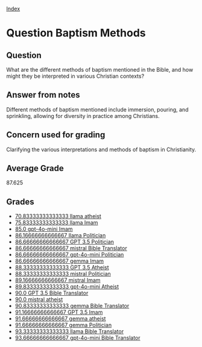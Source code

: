 
[Index](../../index.md)
# Question Baptism Methods
## Question
What are the different methods of baptism mentioned in the Bible, and how might they be interpreted in various Christian contexts?

## Answer from notes
Different methods of baptism mentioned include immersion, pouring, and sprinkling, allowing for diversity in practice among Christians.

## Concern used for grading
Clarifying the various interpretations and methods of baptism in Christianity.

## Average Grade
87.625

## Grades
 * [70.83333333333333 llama atheist](../answers/llama_atheist/Baptism_Methods.md)
 * [75.83333333333333 llama Imam](../answers/llama_Imam/Baptism_Methods.md)
 * [85.0 gpt-4o-mini Imam](../answers/gpt-4o-mini_Imam/Baptism_Methods.md)
 * [86.16666666666667 llama Politician](../answers/llama_Politician/Baptism_Methods.md)
 * [86.66666666666667 GPT 3.5 Politician](../answers/GPT_3.5_Politician/Baptism_Methods.md)
 * [86.66666666666667 mistral Bible Translator](../answers/mistral_Bible_Translator/Baptism_Methods.md)
 * [86.66666666666667 gpt-4o-mini Politician](../answers/gpt-4o-mini_Politician/Baptism_Methods.md)
 * [86.66666666666667 gemma Imam](../answers/gemma_Imam/Baptism_Methods.md)
 * [88.33333333333333 GPT 3.5 Atheist](../answers/GPT_3.5_Atheist/Baptism_Methods.md)
 * [88.33333333333333 mistral Politician](../answers/mistral_Politician/Baptism_Methods.md)
 * [89.16666666666667 mistral Imam](../answers/mistral_Imam/Baptism_Methods.md)
 * [89.83333333333333 gpt-4o-mini Atheist](../answers/gpt-4o-mini_Atheist/Baptism_Methods.md)
 * [90.0 GPT 3.5 Bible Translator](../answers/GPT_3.5_Bible_Translator/Baptism_Methods.md)
 * [90.0 mistral atheist](../answers/mistral_atheist/Baptism_Methods.md)
 * [90.83333333333333 gemma Bible Translator](../answers/gemma_Bible_Translator/Baptism_Methods.md)
 * [91.16666666666667 GPT 3.5 Imam](../answers/GPT_3.5_Imam/Baptism_Methods.md)
 * [91.66666666666667 gemma atheist](../answers/gemma_atheist/Baptism_Methods.md)
 * [91.66666666666667 gemma Politician](../answers/gemma_Politician/Baptism_Methods.md)
 * [93.33333333333333 llama Bible Translator](../answers/llama_Bible_Translator/Baptism_Methods.md)
 * [93.66666666666667 gpt-4o-mini Bible Translator](../answers/gpt-4o-mini_Bible_Translator/Baptism_Methods.md)
